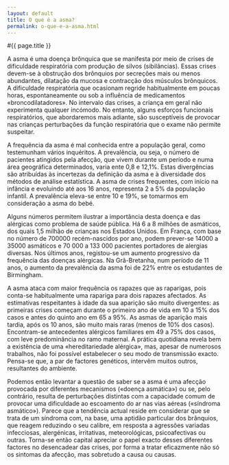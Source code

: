 ```yaml
---
layout: default
title: O que é a asma?
permalink: o-que-e-a-asma.html
---
```


#{{ page.title }}

A asma é uma doença brônquica que se manifesta por meio de crises de dificuldade respiratória com produção de silvos (sibilâncias). Essas crises devem-se à obstrução dos brônquios por secreções mais ou menos abundantes, dilatação da mucosa e contracção dos músculos brônquicos. A dificuldade respiratória que ocasionam regride habitualmente em poucas horas, espontaneamente ou sob a influência de medicamentos «broncodilatadores». No intervalo das crises, a criança em geral não experimenta qualquer incómodo. No entanto, alguns esforços funcionais respiratórios, que abordaremos mais adiante, são susceptíveis de provocar nas crianças perturbações da função respiratória que o exame não permite suspeitar.

A frequência da asma é mal conhecida entre a população geral, como testemunham vários inquéritos. A prevalência, ou seja, o número de pacientes atingidos pela afecção, que vivem durante um período e numa área geográfica determinados, varia ente 0,8 e 12,1%. Estas divergências são atribuídas às incertezas da definição da asma e à diversidade dos métodos de análise estatística. A asma de crises frequentes, com início na infância e evoluindo até aos 16 anos, representa 2 a 5% da população infantil. A prevalência eleva-se entre 10 e 19%, se tomarmos em consideração a asma do bebé.

Alguns números permitem ilustrar a importância desta doença e das alérgicas como problema de saúde pública. Há 6 a 8 milhões de asmáticos, dos quais 1,5 milhão de crianças nos Estados Unidos. Em França, com base no número de 700000 recém-nascidos por ano, podem prever-se 14000 a 35000 asmáticos e 70 000 a 133 000 pacientes portadores de alergias diversas. Nos últimos anos, registou-se um aumento progressivo da frequência das doenças alérgicas. Na Grã-Bretanha, num período de 11 anos, o aumento da prevalência da asma foi de 22% entre os estudantes de Birmingham.

A asma ataca com maior frequência os rapazes que as raparigas, pois conta-se habitualmente uma rapariga para dois rapazes afectados. As estimativas respeitantes à idade da sua aparição são muito divergentes: as primeiras crises começam durante o primeiro ano de vida em 10 a 15% dos casos e antes do quinto ano em 65 a 95%. As asmas de aparição mais tardia, após os 10 anos, são muito mais raras (menos de 10% dos casos). Encontram-se antecedentes alérgicos familiares em 49 a 75% dos casos, com leve predominância no ramo maternal. A prática quotidiana revela bem a existência de uma «hereditariedade alérgica», mas, apesar de numerosos trabalhos, não foi possível estabelecer o seu modo de transmissão exacto. Pensa-se que, a par de factores genéticos, intervêm muitos outros, resultantes do ambiente.

Podemos então levantar a questão de saber se a asma é uma afecção provocada por diferentes mecanismos («doença asmática») ou se, pelo contrário, resulta de perturbações distintas com a capacidade comum de provocar uma dificuldade ao escoamento do ar nas vias aéreas («síndroma asmático»). Parece que a tendência actual reside em considerar que se trata de um síndroma com, na base, uma aptidão particular dos brânquios, que reagem reduzindo o seu calibre, em resposta a agressões variadas infecciosas, alergénicas, irritativas, meteorológicas, psicoafectivas ou outras. Torna-se então capital apreciar o papel exacto desses diferentes factores no desencadear das crises, por forma a tratar eficazmente não só os sintomas da afecção, mas sobretudo a causa ou causas.
